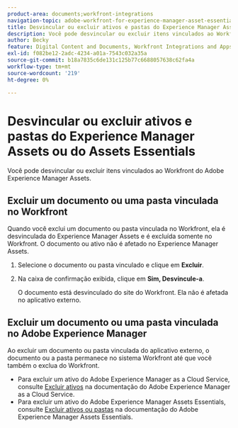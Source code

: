 ```yaml
---
product-area: documents;workfront-integrations
navigation-topic: adobe-workfront-for-experience-manager-asset-essentials
title: Desvincular ou excluir ativos e pastas do Experience Manager Assets ou do Assets Essentials
description: Você pode desvincular ou excluir itens vinculados ao Workfront do Adobe Experience Manager Assets.
author: Becky
feature: Digital Content and Documents, Workfront Integrations and Apps
exl-id: f082be12-2adc-4234-a01a-7543c032a35a
source-git-commit: b18a7835c6de131c125b77c6688057638c62fa4a
workflow-type: tm+mt
source-wordcount: '219'
ht-degree: 0%

---
```


# Desvincular ou excluir ativos e pastas do Experience Manager Assets ou do Assets Essentials

Você pode desvincular ou excluir itens vinculados ao Workfront do Adobe Experience Manager Assets.

## Excluir um documento ou uma pasta vinculada no Workfront

Quando você exclui um documento ou pasta vinculada no Workfront, ela é desvinculada do Experience Manager Assets e é excluída somente no Workfront. O documento ou ativo não é afetado no Experience Manager Assets.

1. Selecione o documento ou pasta vinculado e clique em **Excluir**.
1. Na caixa de confirmação exibida, clique em **Sim, Desvincule-a**.

   O documento está desvinculado do site do Workfront. Ela não é afetada no aplicativo externo.

## Excluir um documento ou uma pasta vinculada no Adobe Experience Manager

Ao excluir um documento ou pasta vinculada do aplicativo externo, o documento ou a pasta permanece no sistema Workfront até que você também o exclua do Workfront.

* Para excluir um ativo do Adobe Experience Manager as a Cloud Service, consulte [Excluir ativos](https://experienceleague.adobe.com/en/docs/experience-manager-cloud-service/content/assets/manage/manage-digital-assets#delete-assets) na documentação do Adobe Experience Manager as a Cloud Service.
* Para excluir um ativo do Adobe Experience Manager Assets Essentials, consulte [Excluir ativos ou pastas](https://experienceleague.adobe.com/en/docs/experience-manager-assets-essentials/help/add-delete#delete-assets) na documentação do Adobe Experience Manager Assets Essentials.














<!--
28
Late I have seen queries in multiple posts in support channels where they have questions …
How to delete linked assets/folder from Workfront side?
What happens if linked assets/folders are deleted on AEM side? etc
-->
